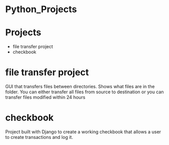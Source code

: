 # Python_Projects
 
# Projects
 - file transfer project
 - checkbook
 
# file transfer project

GUI that transfers files between directories. Shows what files are in the folder. You can either transfer all files from source to destination or you can transfer files modified within 24 hours

# checkbook

Project built with Django to create a working checkbook that allows a user to create transactions and log it.
